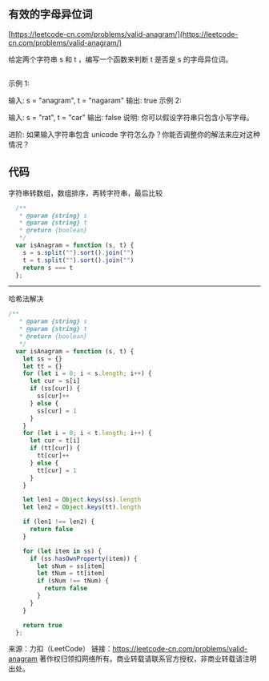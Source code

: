 ##  有效的字母异位词

[https://leetcode-cn.com/problems/valid-anagram/](https://leetcode-cn.com/problems/valid-anagram/)


给定两个字符串 s 和 t ，编写一个函数来判断 t 是否是 s 的字母异位词。

```

```
示例 1:

输入: s = "anagram", t = "nagaram"
输出: true
示例 2:

输入: s = "rat", t = "car"
输出: false
说明:
你可以假设字符串只包含小写字母。

进阶:
如果输入字符串包含 unicode 字符怎么办？你能否调整你的解法来应对这种情况？


## 代码

字符串转数组，数组排序，再转字符串，最后比较

```javascript
  /**
   * @param {string} s
   * @param {string} t
   * @return {boolean}
   */
  var isAnagram = function (s, t) {
    s = s.split("").sort().join("")
    t = t.split("").sort().join("")
    return s === t
  };

```

-----

哈希法解决

```javascript
/**
   * @param {string} s
   * @param {string} t
   * @return {boolean}
   */
  var isAnagram = function (s, t) {
    let ss = {}
    let tt = {}
    for (let i = 0; i < s.length; i++) {
      let cur = s[i]
      if (ss[cur]) {
        ss[cur]++
      } else {
        ss[cur] = 1
      }
    }
    for (let i = 0; i < t.length; i++) {
      let cur = t[i]
      if (tt[cur]) {
        tt[cur]++
      } else {
        tt[cur] = 1
      }
    }

    let len1 = Object.keys(ss).length
    let len2 = Object.keys(tt).length

    if (len1 !== len2) {
      return false
    }

    for (let item in ss) {
      if (ss.hasOwnProperty(item)) {
        let sNum = ss[item]
        let tNum = tt[item]
        if (sNum !== tNum) {
          return false
        }
      }
    }

    return true
  };

```
  




来源：力扣（LeetCode）
链接：https://leetcode-cn.com/problems/valid-anagram
著作权归领扣网络所有。商业转载请联系官方授权，非商业转载请注明出处。
